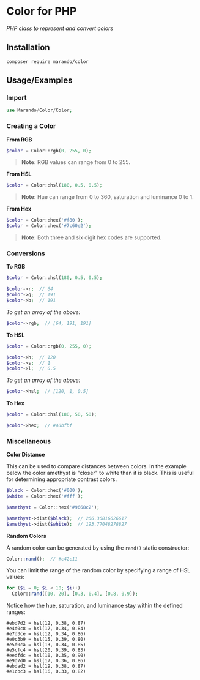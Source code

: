 Color for PHP
=============

_PHP class to represent and convert colors_

## Installation

```shell
composer require marando/color
```


## Usage/Examples

### Import
```php
use Marando/Color/Color;
```

### Creating a Color

**From RGB**

```php
$color = Color::rgb(0, 255, 0);
```
>**Note:** RGB values can range from 0 to 255.

**From HSL**

```php
$color = Color::hsl(180, 0.5, 0.5);
```
>**Note:** Hue can range from 0 to 360, saturation and luminance 0 to 1.

**From Hex**

```php
$color = Color::hex('#f80');
$color = Color::hex('#7c60e2');
```
>**Note:** Both three and six digit hex codes are supported.

### Conversions

**To RGB**

```php
$color = Color::hsl(180, 0.5, 0.5);

$color->r;  // 64
$color->g;  // 191
$color->b;  // 191
```
*To get an array of the above:*
```php
$color->rgb;  // [64, 191, 191]
```

**To HSL**

```php
$color = Color::rgb(0, 255, 0);

$color->h;  // 120
$color->s;  // 1
$color->l;  // 0.5
```
*To get an array of the above:*
```php
$color->hsl;  // [120, 1, 0.5]
```

**To Hex**

```php
$color = Color::hsl(180, 50, 50);

$color->hex;  // #40bfbf
```

### Miscellaneous

**Color Distance**

This can be used to compare distances between colors. In the example below the color amethyst is "closer" to white than it is black. This is useful for determining appropriate contrast colors.

```php
$black = Color::hex('#000');
$white = Color::hex('#fff');

$amethyst = Color::hex('#9668c2');

$amethyst->dist($black);  // 266.36816626617
$amethyst->dist($white);  // 193.77048278827
```

**Random Colors**

A random color can be generated by using the `rand()` static constructor:

```php
Color::rand();  // #c42c11
```

You can limit the range of the random color by specifying a range of HSL values:

```php
for ($i = 0; $i < 10; $i++)
  Color::rand([10, 20], [0.3, 0.4], [0.8, 0.9]);
```
Notice how the hue, saturation, and luminance stay within the defined ranges:
```
#ebd7d2 = hsl(12, 0.38, 0.87)
#e4d0c8 = hsl(17, 0.34, 0.84)
#e7d3ce = hsl(12, 0.34, 0.86)
#e0c3b9 = hsl(15, 0.39, 0.80)
#e5d0ca = hsl(13, 0.34, 0.85)
#e5cfc4 = hsl(20, 0.39, 0.83)
#eedfdc = hsl(10, 0.35, 0.90)
#e9d7d0 = hsl(17, 0.36, 0.86)
#ebdad2 = hsl(19, 0.38, 0.87)
#e1cbc3 = hsl(16, 0.33, 0.82)
```

